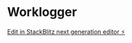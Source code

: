 # Worklogger

[Edit in StackBlitz next generation editor ⚡️](https://stackblitz.com/~/github.com/jonasbech/Worklogger)